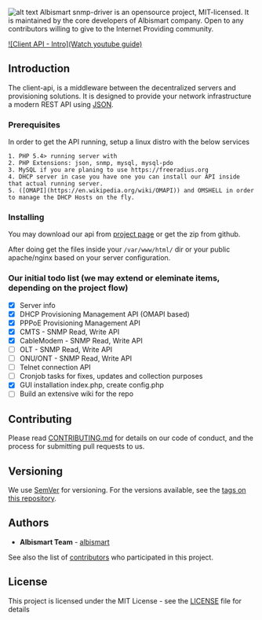 ![alt text](http://cdn.albismart.cloud/logo.svg "Logo")
Albismart snmp-driver is an opensource project, MIT-licensed. It is maintained by the core developers of Albismart company. Open to any contributors willing to give to the Internet Providing community.

[![Client API - Intro](Watch youtube guide)](https://www.youtube.com/watch?v=RVfij_-W1y0)

## Introduction
The client-api, is a middleware between the decentralized servers and provisioning solutions.
It is designed to provide your network infrastructure a modern REST API using [JSON](http://www.json.org/).

### Prerequisites
In order to get the API running, setup a linux distro with the below services

```
1. PHP 5.4> running server with 
2. PHP Extensions: json, snmp, mysql, mysql-pdo
3. MySQL if you are planing to use https://freeradius.org
4. DHCP server in case you have one you can install our API inside that actual running server.
5. ([OMAPI](https://en.wikipedia.org/wiki/OMAPI)) and OMSHELL in order to manage the DHCP Hosts on the fly.
```

### Installing

You may download our api from [project page](albismart.com) or get the zip from github.

After doing get the files inside your `/var/www/html/` dir or your public apache/nginx based on your server configuration.


### Our initial todo list (we may extend or eleminate items, depending on the project flow)

- [x] Server info
- [x] DHCP Provisioning Management API (OMAPI based)
- [x] PPPoE Provisioning Management API
- [x] CMTS - SNMP Read, Write API
- [x] CableModem - SNMP Read, Write API
- [ ] OLT - SNMP Read, Write API
- [ ] ONU/ONT - SNMP Read, Write API
- [ ] Telnet connection API
- [ ] Cronjob tasks for fixes, updates and collection purposes
- [x] GUI installation index.php, create config.php
- [ ] Build an extensive wiki for the repo

## Contributing

Please read [CONTRIBUTING.md](https://gist.github.com/PurpleBooth/b24679402957c63ec426) for details on our code of conduct, and the process for submitting pull requests to us.

## Versioning

We use [SemVer](http://semver.org/) for versioning. For the versions available, see the [tags on this repository](https://github.com/albismart/client-api/tags). 

## Authors

* **Albismart Team** - [albismart](https://github.com/orgs/albismart/teams/engineers)

See also the list of [contributors](https://github.com/albismart/client-api/contributors) who participated in this project.

## License

This project is licensed under the MIT License - see the [LICENSE](LICENSE) file for details
